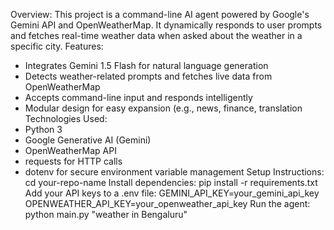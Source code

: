 Overview:
This project is a command-line AI agent powered by Google's Gemini API and OpenWeatherMap. It dynamically responds to user prompts and fetches real-time weather data when asked about the weather in a specific city.
Features:
- Integrates Gemini 1.5 Flash for natural language generation
- Detects weather-related prompts and fetches live data from OpenWeatherMap
- Accepts command-line input and responds intelligently
- Modular design for easy expansion (e.g., news, finance, translation
Technologies Used:
- Python 3
- Google Generative AI (Gemini)
- OpenWeatherMap API
- requests for HTTP calls
- dotenv for secure environment variable management
Setup Instructions:
cd your-repo-name
Install dependencies:
pip install -r requirements.txt
Add your API keys to a .env file:
GEMINI_API_KEY=your_gemini_api_key
OPENWEATHER_API_KEY=your_openweather_api_key
Run the agent:
python main.py "weather in Bengaluru"




